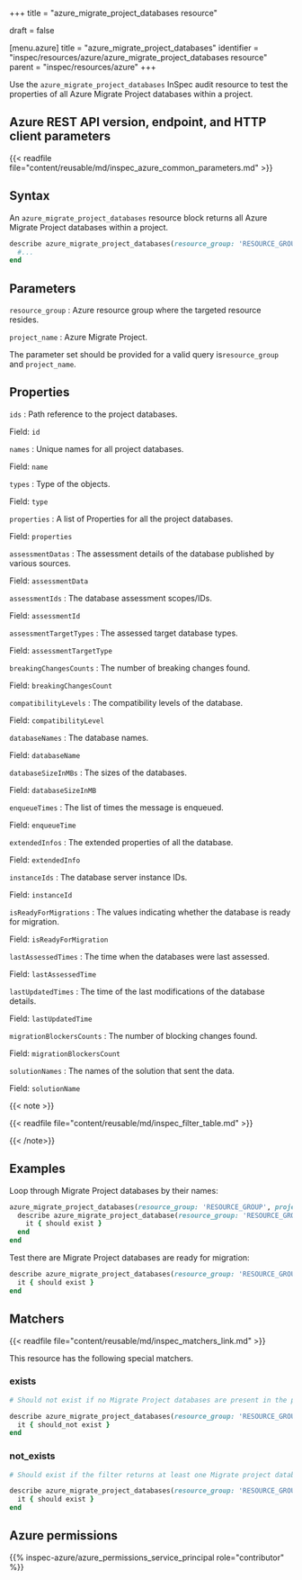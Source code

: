 +++
title = "azure_migrate_project_databases resource"

draft = false


[menu.azure]
title = "azure_migrate_project_databases"
identifier = "inspec/resources/azure/azure_migrate_project_databases resource"
parent = "inspec/resources/azure"
+++

Use the `azure_migrate_project_databases` InSpec audit resource to test the properties of all Azure Migrate Project databases within a project.

## Azure REST API version, endpoint, and HTTP client parameters

{{< readfile file="content/reusable/md/inspec_azure_common_parameters.md" >}}

## Syntax

An `azure_migrate_project_databases` resource block returns all Azure Migrate Project databases within a project.

```ruby
describe azure_migrate_project_databases(resource_group: 'RESOURCE_GROUP', project_name: 'PROJECT_NAME') do
  #...
end
```

## Parameters

`resource_group`
: Azure resource group where the targeted resource resides.

`project_name`
: Azure Migrate Project.

The parameter set should be provided for a valid query is`resource_group` and `project_name`.

## Properties

`ids`
: Path reference to the project databases.

  Field: `id`

`names`
: Unique names for all project databases.

  Field: `name`

`types`
: Type of the objects.

  Field: `type`

`properties`
: A list of Properties for all the project databases.

  Field: `properties`

`assessmentDatas`
: The assessment details of the database published by various sources.

  Field: `assessmentData`

`assessmentIds`
: The database assessment scopes/IDs.

  Field: `assessmentId`

`assessmentTargetTypes`
: The assessed target database types.

  Field: `assessmentTargetType`

`breakingChangesCounts`
: The number of breaking changes found.

  Field: `breakingChangesCount`

`compatibilityLevels`
: The compatibility levels of the database.

  Field: `compatibilityLevel`

`databaseNames`
: The database names.

  Field: `databaseName`

`databaseSizeInMBs`
: The sizes of the databases.

  Field: `databaseSizeInMB`

`enqueueTimes`
: The list of times the message is enqueued.

  Field: `enqueueTime`

`extendedInfos`
: The extended properties of all the database.

  Field: `extendedInfo`

`instanceIds`
: The database server instance IDs.

  Field: `instanceId`

`isReadyForMigrations`
: The values indicating whether the database is ready for migration.

  Field: `isReadyForMigration`

`lastAssessedTimes`
: The time when the databases were last assessed.

  Field: `lastAssessedTime`

`lastUpdatedTimes`
: The time of the last modifications of the database details.

  Field: `lastUpdatedTime`

`migrationBlockersCounts`
: The number of blocking changes found.

  Field: `migrationBlockersCount`

`solutionNames`
: The names of the solution that sent the data.

  Field: `solutionName`

{{< note >}}

{{< readfile file="content/reusable/md/inspec_filter_table.md" >}}

{{< /note>}}

## Examples

Loop through Migrate Project databases by their names:

```ruby
azure_migrate_project_databases(resource_group: 'RESOURCE_GROUP', project_name: 'PROJECT_NAME').names.each do |name|
  describe azure_migrate_project_database(resource_group: 'RESOURCE_GROUP', project_name: 'PROJECT_NAME', name: 'NAME') do
    it { should exist }
  end
end
```

Test there are Migrate Project databases are ready for migration:

```ruby
describe azure_migrate_project_databases(resource_group: 'RESOURCE_GROUP', project_name: 'PROJECT_NAME').where{ isReadyForMigration.include?(true) } do
  it { should exist }
end
```

## Matchers

{{< readfile file="content/reusable/md/inspec_matchers_link.md" >}}

This resource has the following special matchers.

### exists

```ruby
# Should not exist if no Migrate Project databases are present in the project and the resource group.

describe azure_migrate_project_databases(resource_group: 'RESOURCE_GROUP', project_name: 'PROJECT_NAME') do
  it { should_not exist }
end
```

### not_exists

```ruby
# Should exist if the filter returns at least one Migrate project databases in the project and the resource group.

describe azure_migrate_project_databases(resource_group: 'RESOURCE_GROUP', project_name: 'PROJECT_NAME') do
  it { should exist }
end
```

## Azure permissions

{{% inspec-azure/azure_permissions_service_principal role="contributor" %}}
